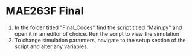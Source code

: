 # MAE263F Final

1. In the folder titled "Final_Codes" find the script titled "Main.py" and open it in an editor of choice. Run the script to view the simulation
2. To change simulation paramters, navigate to the setup section of the script and alter any variables.